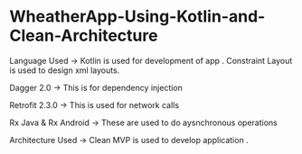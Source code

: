 # WheatherApp-Using-Kotlin-and-Clean-Architecture

Language Used -> Kotlin is used for development of app . Constraint Layout is used to design xml layouts.

Dagger 2.0 -> This is for dependency injection

Retrofit 2.3.0 -> This is used for network calls

Rx Java & Rx Android -> These are used to do aysnchronous operations

Architecture Used -> Clean MVP is used to develop application .
